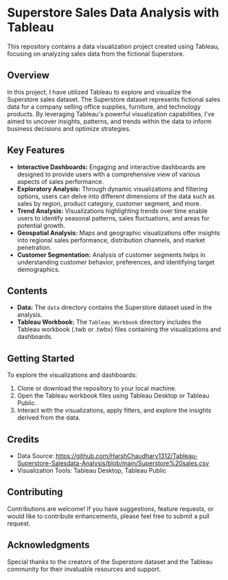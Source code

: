 
# Superstore Sales Data Analysis with Tableau


This repository contains a data visualization project created using Tableau, focusing on analyzing sales data from the fictional Superstore.

## Overview
In this project, I have utilized Tableau to explore and visualize the Superstore sales dataset. The Superstore dataset represents fictional sales data for a company selling office supplies, furniture, and technology products. By leveraging Tableau's powerful visualization capabilities, I've aimed to uncover insights, patterns, and trends within the data to inform business decisions and optimize strategies.

## Key Features
- **Interactive Dashboards:** Engaging and interactive dashboards are designed to provide users with a comprehensive view of various aspects of sales performance.
- **Exploratory Analysis:** Through dynamic visualizations and filtering options, users can delve into different dimensions of the data such as sales by region, product category, customer segment, and more.
- **Trend Analysis:** Visualizations highlighting trends over time enable users to identify seasonal patterns, sales fluctuations, and areas for potential growth.
- **Geospatial Analysis:** Maps and geographic visualizations offer insights into regional sales performance, distribution channels, and market penetration.
- **Customer Segmentation:** Analysis of customer segments helps in understanding customer behavior, preferences, and identifying target demographics.

## Contents
- **Data:** The `data` directory contains the Superstore dataset used in the analysis.
- **Tableau Workbook:** The `Tableau_Workbook` directory includes the Tableau workbook (.twb or .twbx) files containing the visualizations and dashboards.

## Getting Started
To explore the visualizations and dashboards:
1. Clone or download the repository to your local machine.
2. Open the Tableau workbook files using Tableau Desktop or Tableau Public.
3. Interact with the visualizations, apply filters, and explore the insights derived from the data.

## Credits
- Data Source: https://github.com/HarshChaudhary1312/Tableau-Superstore-Salesdata-Analysis/blob/main/Superstore%20sales.csv
- Visualization Tools: Tableau Desktop, Tableau Public

  
## Contributing
Contributions are welcome! If you have suggestions, feature requests, or would like to contribute enhancements, please feel free to submit a pull request.


## Acknowledgments
Special thanks to the creators of the Superstore dataset and the Tableau community for their invaluable resources and support.
